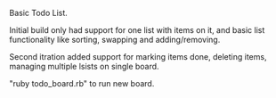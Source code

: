 Basic Todo List. 

Initial build only had support for one list with items on it, and basic list functionality like sorting, swapping and adding/removing.

Second itration added support for marking items done, deleting items, managing multiple lsists on single board. 

"ruby todo_board.rb" to run new board. 